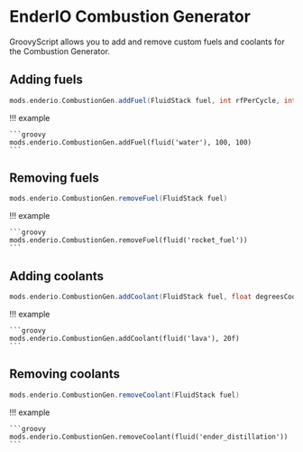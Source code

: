 # EnderIO Combustion Generator

GroovyScript allows you to add and remove custom fuels and coolants for the Combustion Generator.

## Adding fuels

```groovy
mods.enderio.CombustionGen.addFuel(FluidStack fuel, int rfPerCycle, int burnTime)
```

!!! example

    ```groovy
    mods.enderio.CombustionGen.addFuel(fluid('water'), 100, 100)
    ```

## Removing fuels

```groovy
mods.enderio.CombustionGen.removeFuel(FluidStack fuel)
```

!!! example

    ```groovy
    mods.enderio.CombustionGen.removeFuel(fluid('rocket_fuel'))
    ```

## Adding coolants

```groovy
mods.enderio.CombustionGen.addCoolant(FluidStack fuel, float degreesCoolingPerMb)
```

!!! example

    ```groovy
    mods.enderio.CombustionGen.addCoolant(fluid('lava'), 20f)
    ```

## Removing coolants

```groovy
mods.enderio.CombustionGen.removeCoolant(FluidStack fuel)
```

!!! example

    ```groovy
    mods.enderio.CombustionGen.removeCoolant(fluid('ender_distillation'))
    ```
